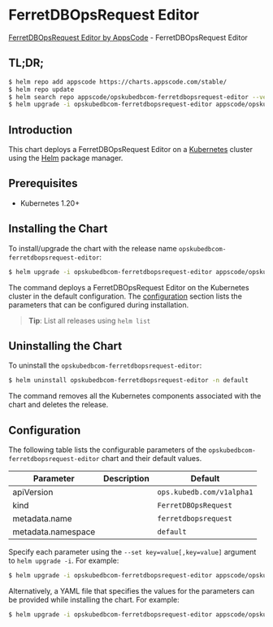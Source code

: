 # FerretDBOpsRequest Editor

[FerretDBOpsRequest Editor by AppsCode](https://appscode.com) - FerretDBOpsRequest Editor

## TL;DR;

```bash
$ helm repo add appscode https://charts.appscode.com/stable/
$ helm repo update
$ helm search repo appscode/opskubedbcom-ferretdbopsrequest-editor --version=v0.26.0
$ helm upgrade -i opskubedbcom-ferretdbopsrequest-editor appscode/opskubedbcom-ferretdbopsrequest-editor -n default --create-namespace --version=v0.26.0
```

## Introduction

This chart deploys a FerretDBOpsRequest Editor on a [Kubernetes](http://kubernetes.io) cluster using the [Helm](https://helm.sh) package manager.

## Prerequisites

- Kubernetes 1.20+

## Installing the Chart

To install/upgrade the chart with the release name `opskubedbcom-ferretdbopsrequest-editor`:

```bash
$ helm upgrade -i opskubedbcom-ferretdbopsrequest-editor appscode/opskubedbcom-ferretdbopsrequest-editor -n default --create-namespace --version=v0.26.0
```

The command deploys a FerretDBOpsRequest Editor on the Kubernetes cluster in the default configuration. The [configuration](#configuration) section lists the parameters that can be configured during installation.

> **Tip**: List all releases using `helm list`

## Uninstalling the Chart

To uninstall the `opskubedbcom-ferretdbopsrequest-editor`:

```bash
$ helm uninstall opskubedbcom-ferretdbopsrequest-editor -n default
```

The command removes all the Kubernetes components associated with the chart and deletes the release.

## Configuration

The following table lists the configurable parameters of the `opskubedbcom-ferretdbopsrequest-editor` chart and their default values.

|     Parameter      | Description |               Default                |
|--------------------|-------------|--------------------------------------|
| apiVersion         |             | <code>ops.kubedb.com/v1alpha1</code> |
| kind               |             | <code>FerretDBOpsRequest</code>      |
| metadata.name      |             | <code>ferretdbopsrequest</code>      |
| metadata.namespace |             | <code>default</code>                 |


Specify each parameter using the `--set key=value[,key=value]` argument to `helm upgrade -i`. For example:

```bash
$ helm upgrade -i opskubedbcom-ferretdbopsrequest-editor appscode/opskubedbcom-ferretdbopsrequest-editor -n default --create-namespace --version=v0.26.0 --set apiVersion=ops.kubedb.com/v1alpha1
```

Alternatively, a YAML file that specifies the values for the parameters can be provided while
installing the chart. For example:

```bash
$ helm upgrade -i opskubedbcom-ferretdbopsrequest-editor appscode/opskubedbcom-ferretdbopsrequest-editor -n default --create-namespace --version=v0.26.0 --values values.yaml
```
